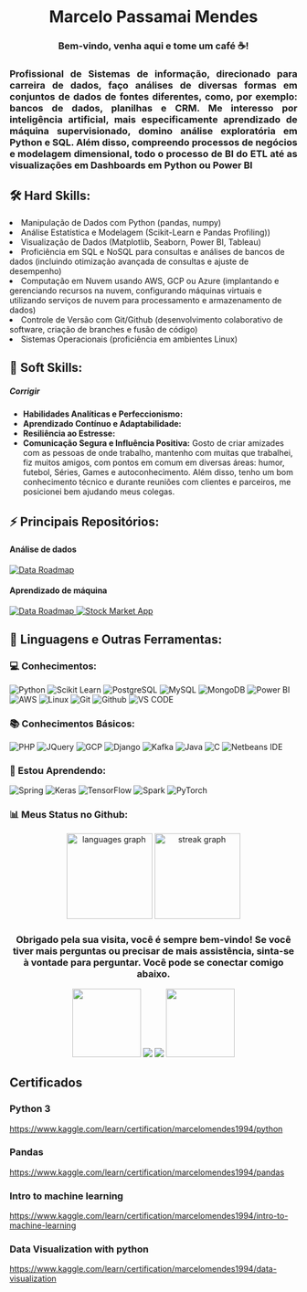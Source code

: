 <div align='center'>
  <h1> Marcelo Passamai Mendes</h1>
  
  <h3>Bem-vindo, venha aqui e tome um café ☕!</h3>
  
  <h3 align='justify'>Profissional de Sistemas de informação, direcionado para carreira de dados, faço análises de diversas formas em conjuntos de dados de fontes diferentes, como, por exemplo: bancos de dados, planilhas e CRM. Me interesso por inteligência artificial, mais especificamente aprendizado de máquina supervisionado, domino análise exploratória em Python e SQL. Além disso, compreendo processos de negócios e modelagem dimensional, todo o processo de BI do ETL até as visualizações em Dashboards em Python ou Power BI
  </h3>
</div>


  <h2>🛠️ Hard Skills:</h2
  
  <ul>
    <li>Manipulação de Dados com Python (pandas, numpy)</li>
    <li>Análise Estatística e Modelagem (Scikit-Learn e Pandas Profiling))</li>
    <li>Visualização de Dados (Matplotlib, Seaborn, Power BI, Tableau)</li>
    <li>Proficiência em SQL e NoSQL para consultas e análises de bancos de dados (incluindo otimização avançada de consultas e ajuste de desempenho)</li>
    <li>Computação em Nuvem usando AWS, GCP ou Azure (implantando e gerenciando recursos na nuvem, configurando máquinas virtuais e utilizando serviços de nuvem para processamento e armazenamento de dados)</li>
    <li>Controle de Versão com Git/Github (desenvolvimento colaborativo de software, criação de branches e fusão de código)</li>
    <li>Sistemas Operacionais (proficiência em ambientes Linux)</li>
  </ul>

   <h2>🤝 Soft Skills:</h2>
   <h5>Corrigir</h5>
  <ul>
    <li><b>Habilidades Analíticas e Perfeccionismo:</b> </li>
    <li><b>Aprendizado Contínuo e Adaptabilidade:</b> </li>
    <li><b>Resiliência ao Estresse:</b> </li>
    <li><b>Comunicação Segura e Influência Positiva:</b> Gosto de criar amizades com as pessoas de onde trabalho, mantenho com muitas que trabalhei, fiz muitos amigos, com pontos em comum em diversas áreas: humor, futebol, Séries, Games e autoconhecimento. Além disso, tenho um bom conhecimento técnico e durante reuniões com clientes e parceiros, me posicionei bem ajudando meus colegas. </li>
  </ul>

  <h2>⚡ Principais Repositórios:</h2>
  <h4>Análise de dados</h4>
  <a href="https://github.com/MarceloMendes94/dash_comercial"> 
    <img src="https://github-readme-stats.vercel.app/api/pin/?username=MarceloMendes94&repo=dash_comercial&title_color=fff&icon_color=f9f9f9&text_color=9f9f9f&bg_color=151515" alt="Data Roadmap">
  </a>
  <br>
  <h4>Aprendizado de máquina</h4>
  <a href="https://github.com/MarceloMendes94/titanic_auto_ml"> 
    <img src="https://github-readme-stats.vercel.app/api/pin/?username=MarceloMendes94&repo=titanic_auto_ml&title_color=fff&icon_color=f9f9f9&text_color=9f9f9f&bg_color=151515" alt="Data Roadmap">
  </a>
  <a href="https://github.com/MarceloMendes94/cardiotocografia_ml">
    <img src="https://github-readme-stats.vercel.app/api/pin/?username=MarceloMendes94&repo=cardiotocografia_ml&title_color=fff&icon_color=f9f9f9&text_color=9f9f9f&bg_color=151515" alt="Stock Market App">
  </a>

<h2>🚀 Linguagens e Outras Ferramentas:</h2>

<div>
  <h3>💻 Conhecimentos:</h3>
  
  <img src="https://img.shields.io/badge/python-3670A0?style=for-the-badge&logo=python&logoColor=ffdd54" alt="Python">
  <img src="https://img.shields.io/badge/scikit--learn-%23F7931E.svg?style=for-the-badge&logo=scikit-learn&logoColor=white" alt="Scikit Learn">
  <img src="https://img.shields.io/badge/postgres-%23316192.svg?style=for-the-badge&logo=postgresql&logoColor=white" alt="PostgreSQL">
  <img src="https://img.shields.io/badge/mysql-%2300f.svg?style=for-the-badge&logo=mysql&logoColor=white" alt="MySQL">
  <img src="https://img.shields.io/badge/MongoDB-4EA94B?style=for-the-badge&logo=mongodb&logoColor=white" alt="MongoDB">
  <img src="https://img.shields.io/badge/power_bi-F2C811?style=for-the-badge&logo=powerbi&logoColor=black" alt="Power BI">
  <img src="https://img.shields.io/badge/AWS-%23FF9900.svg?style=for-the-badge&logo=amazon-aws&logoColor=white" alt="AWS">
  <img src="https://img.shields.io/badge/Linux-FCC624?style=for-the-badge&logo=linux&logoColor=black" alt="Linux">
  <img src="https://img.shields.io/badge/git-%23F05033.svg?style=for-the-badge&logo=git&logoColor=white" alt="Git">
  <img src="https://img.shields.io/badge/github-%23121011.svg?style=for-the-badge&logo=github&logoColor=white" alt="Github">
  <img src="https://img.shields.io/badge/VS%20Code%20Insiders-35b393.svg?style=for-the-badge&logo=visual-studio-code&logoColor=white" alt="VS CODE">
</div>

<div>
  <h3>📚 Conhecimentos Básicos:</h3>
  <img src="https://img.shields.io/badge/php-%23777BB4.svg?style=for-the-badge&logo=php&logoColor=white" alt="PHP">
  <img src="https://img.shields.io/badge/jquery-%230769AD.svg?style=for-the-badge&logo=jquery&logoColor=white" alt="JQuery">
  <img src="https://img.shields.io/badge/Google_Cloud-4285F4?style=for-the-badge&logo=google-cloud&logoColor=white" alt="GCP">
  <img src="https://img.shields.io/badge/django-%23092E20.svg?style=for-the-badge&logo=django&logoColor=white" alt="Django">
  <img src="https://img.shields.io/badge/Apache%20Kafka-000?style=for-the-badge&logo=apachekafka" alt="Kafka">
  <img src="https://img.shields.io/badge/Java-ED8B00?style=for-the-badge&logo=openjdk&logoColor=white" alt="Java">
  <img src="https://img.shields.io/badge/c-%2300599C.svg?style=for-the-badge&logo=c&logoColor=white" alt="C">
  <img src="https://img.shields.io/badge/NetBeansIDE-1B6AC6.svg?style=for-the-badge&logo=apache-netbeans-ide&logoColor=white" alt='Netbeans IDE'>
</div>


<div>
  <h3>🌱 Estou Aprendendo:</h3>
   <img src="https://img.shields.io/badge/spring-%236DB33F.svg?style=for-the-badge&logo=spring&logoColor=white" alt="Spring">
   <img src="https://img.shields.io/badge/Keras-%23D00000.svg?style=for-the-badge&logo=Keras&logoColor=white" alt="Keras">
   <img src="https://img.shields.io/badge/TensorFlow-%23FF6F00.svg?style=for-the-badge&logo=TensorFlow&logoColor=white" alt="TensorFlow">
   <img src="https://img.shields.io/badge/Apache_Spark-FFFFFF?style=for-the-badge&logo=apachespark&logoColor=#E35A16" alt="Spark">
   <img src="https://img.shields.io/badge/PyTorch-%23EE4C2C.svg?style=for-the-badge&logo=PyTorch&logoColor=white" alt="PyTorch">
</div>
</div>

<div>
 <h3>📊 Meus Status no Github:</h3>
  <div align="center">
   <img src="https://github-readme-stats.vercel.app/api/top-langs?username=MarceloMendes94&locale=en&hide_title=false&layout=compact&card_width=320&langs_count=5&theme=dracula&hide_border=false&order=2" height="150" alt="languages graph"  />
   <img src="https://streak-stats.demolab.com?user=MarceloMendes94&locale=en&mode=daily&theme=dracula&hide_border=false&border_radius=5&order=3" height="150" alt="streak graph"  />
  </div>
</div>


<div id="header" align="center">
   <h3>Obrigado pela sua visita, você é sempre bem-vindo! Se você tiver mais perguntas ou precisar de mais assistência, sinta-se à vontade para perguntar. Você pode se conectar comigo abaixo.</h3>
    <a href = "https://t.me/MarceloMendes94"><img width="120px" src='https://img.shields.io/badge/Telegram-2CA5E0?style=for-the-badge&logo=telegram&logoColor=white'/></a>
    <a href = "mailto:marcelocelularxiaomi@gmail.com"><img src="https://img.shields.io/badge/-Gmail-%23333?style=for-the-badge&logo=gmail&logoColor=white" target="_blank"></a>
    <a href = "https://www.kaggle.com/marcelomendes1994" target="_blank"><img src="https://img.shields.io/badge/Kaggle-20BEFF?style=for-the-badge&logo=Kaggle&logoColor=white" target="_blank"></a>
    <a href = "https://www.linkedin.com/in/marcelo-mendes/"><img width="120px" src='https://img.shields.io/badge/LinkedIn-0077B5?style=for-the-badge&logo=linkedin&logoColor=white'/></a>  
</div>



<!--
<hr>

<div style="display:inline_block"> <br>
  <img width="50px" src="https://cdn.jsdelivr.net/gh/devicons/devicon/icons/ubuntu/ubuntu-plain.svg" />
  <img width="50px" src="https://cdn.jsdelivr.net/gh/devicons/devicon/icons/postgresql/postgresql-plain-wordmark.svg" />
  <img width="50px" src="https://cdn.jsdelivr.net/gh/devicons/devicon/icons/python/python-original-wordmark.svg" />
  <img width="50px" src="https://cdn.jsdelivr.net/gh/devicons/devicon/icons/pandas/pandas-original-wordmark.svg" />
  <img width="50px" src="https://cdn.jsdelivr.net/gh/devicons/devicon/icons/numpy/numpy-original-wordmark.svg" />
  <img width="50px" src="https://cdn.jsdelivr.net/gh/devicons/devicon/icons/html5/html5-original-wordmark.svg" />
  <img width="50px" src="https://cdn.jsdelivr.net/gh/devicons/devicon/icons/jupyter/jupyter-original-wordmark.svg" />
</div>-->

## Certificados
### Python 3
https://www.kaggle.com/learn/certification/marcelomendes1994/python
### Pandas
https://www.kaggle.com/learn/certification/marcelomendes1994/pandas
### Intro to machine learning
https://www.kaggle.com/learn/certification/marcelomendes1994/intro-to-machine-learning
### Data Visualization with python
https://www.kaggle.com/learn/certification/marcelomendes1994/data-visualization
